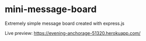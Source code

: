 # mini-message-board
Extremely simple message board created with express.js

Live preview: https://evening-anchorage-51320.herokuapp.com/
